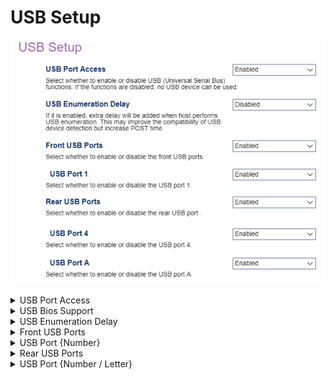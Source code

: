 # USB Setup #

![](./img/thinkcenter_usb_setup.png)

<details><summary>USB Port Access</summary>

Options:

1.  **Enabled** - enables USB. Default.
2.  Disabled - disables USB.

</details>

<details><summary>USB Bios Support</summary>

BIOS support for USB mouse and keyboard:

1.  **Enabled** - Default.
2.  Disabled.

</details>

<details><summary>USB Enumeration Delay</summary>

Provides extra delay to USB enumeration (detection and recognition of connected USB devices).

1.  Enable.
2.  **Disabled** - Default.
</details>

<details><summary>Front USB Ports</summary>

Options for all of the front USB ports (numbered):

1.  **Enabled** - enables front USB ports. Default.
2.  Disabled - disables front USB ports, numbered.

> **Note:** When `Disabled` is selected, settings for all front USB ports will not be shown.

</details>

<details><summary>USB Port {Number}</summary>

One of the front USB ports, number depending on model.

Options for each specific front USB port:

1.  **Enable** - Default.
2.  Disable.

</details>

<details><summary>Rear USB Ports</summary>

Options for all of the rear USB ports (numbered):

1.  **Enabled** - enables rear USB ports. Default.
2.  Disabled - disables rear USB ports, numbered.

> **Note:** When `Disabled` is selected, settings for all rear USB ports will not be shown.

</details>

<details><summary>USB Port {Number / Letter}</summary>

One of the rear USB ports, number depending on model.

One of 2 possible options for each specific rear USB port:

1.  **Enable** - Default.
2.  Disable.

</details>